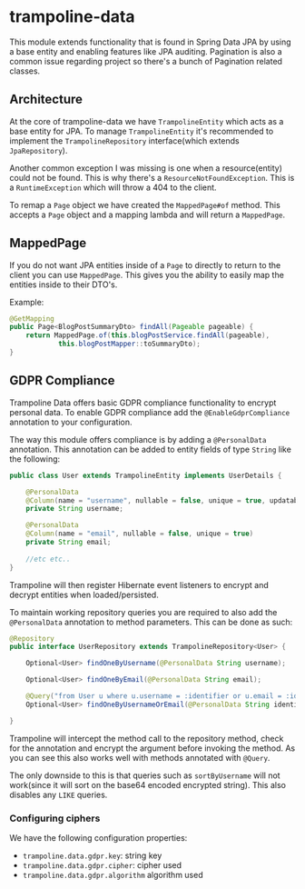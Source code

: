 # trampoline-data

This module extends functionality that is found in Spring Data JPA by using a base entity and enabling features like JPA auditing.
Pagination is also a common issue regarding project so there's a bunch of Pagination related classes.

## Architecture

At the core of trampoline-data we have `TrampolineEntity` which acts as a base entity for JPA.
To manage `TrampolineEntity` it's recommended to implement the `TrampolineRepository` interface(which extends `JpaRepository`).

Another common exception I was missing is one when a resource(entity) could not be found.
This is why there's a `ResourceNotFoundException`. This is a `RuntimeException` which will throw a 404 to the client.

To remap a `Page` object we have created the `MappedPage#of` method. This accepts a `Page` object and a mapping lambda and will return a `MappedPage`.

## MappedPage

If you do not want JPA entities inside of a `Page` to directly to return to the client you can use `MappedPage`.
This gives you the ability to easily map the entities inside to their DTO's.

Example:

```java
@GetMapping
public Page<BlogPostSummaryDto> findAll(Pageable pageable) {
    return MappedPage.of(this.blogPostService.findAll(pageable),
            this.blogPostMapper::toSummaryDto);
}
```

## GDPR Compliance

Trampoline Data offers basic GDPR compliance functionality to encrypt personal data.
To enable GDPR compliance add the `@EnableGdprCompliance` annotation to your configuration.

The way this module offers compliance is by adding a `@PersonalData` annotation.
This annotation can be added to entity fields of type `String` like the following:

```java
public class User extends TrampolineEntity implements UserDetails {

	@PersonalData
	@Column(name = "username", nullable = false, unique = true, updatable = false)
	private String username;

	@PersonalData
	@Column(name = "email", nullable = false, unique = true)
	private String email;
	
	//etc etc..
}
```

Trampoline will then register Hibernate event listeners to encrypt and decrypt entities when loaded/persisted.

To maintain working repository queries you are required to also add the `@PersonalData` annotation to method parameters.
This can be done as such:

```java
@Repository
public interface UserRepository extends TrampolineRepository<User> {

	Optional<User> findOneByUsername(@PersonalData String username);

	Optional<User> findOneByEmail(@PersonalData String email);

	@Query("from User u where u.username = :identifier or u.email = :identifier")
	Optional<User> findOneByUsernameOrEmail(@PersonalData String identifier);

}
```

Trampoline will intercept the method call to the repository method, check for the annotation and encrypt the argument before invoking the method.
As you can see this also works well with methods annotated with `@Query`.

The only downside to this is that queries such as `sortByUsername` will not work(since it will sort on the base64 encoded encrypted string).
This also disables any `LIKE` queries.

### Configuring ciphers

We have the following configuration properties:

- `trampoline.data.gdpr.key`: string key
- `trampoline.data.gdpr.cipher`: cipher used
- `trampoline.data.gdpr.algorithm` algorithm used